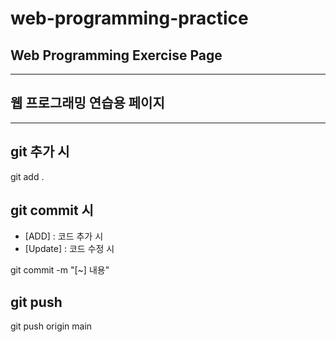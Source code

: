 # web-programming-practice
## Web Programming Exercise Page

------------

## 웹 프로그래밍 연습용 페이지

------------

## git 추가 시
  git add .

## git commit 시
  + [ADD] : 코드 추가 시
  + [Update] : 코드 수정 시
  
  git commit -m "[~] 내용"
 
## git push
  git push origin main
